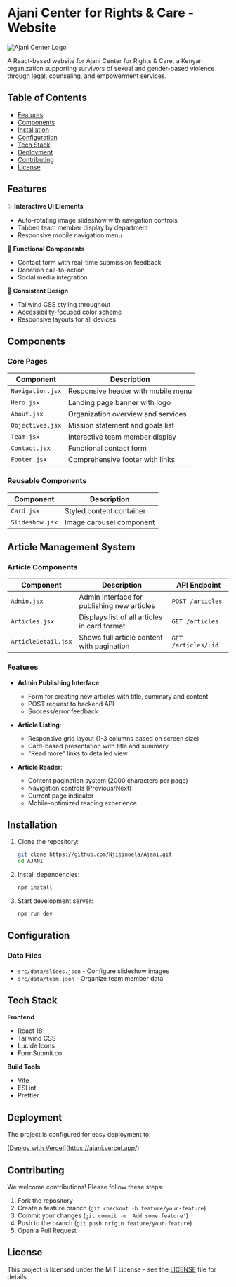 # Ajani Center for Rights & Care - Website

![Ajani Center Logo](/images/logo.jpeg)

A React-based website for Ajani Center for Rights & Care, a Kenyan organization supporting survivors of sexual and gender-based violence through legal, counseling, and empowerment services.

## Table of Contents

- [Features](#features)
- [Components](#components)
- [Installation](#installation)
- [Configuration](#configuration)
- [Tech Stack](#tech-stack)
- [Deployment](#deployment)
- [Contributing](#contributing)
- [License](#license)

## Features

✨ **Interactive UI Elements**

- Auto-rotating image slideshow with navigation controls
- Tabbed team member display by department
- Responsive mobile navigation menu

📝 **Functional Components**

- Contact form with real-time submission feedback
- Donation call-to-action
- Social media integration

🎨 **Consistent Design**

- Tailwind CSS styling throughout
- Accessibility-focused color scheme
- Responsive layouts for all devices

## Components

### Core Pages

| Component        | Description                        |
| ---------------- | ---------------------------------- |
| `Navigation.jsx` | Responsive header with mobile menu |
| `Hero.jsx`       | Landing page banner with logo      |
| `About.jsx`      | Organization overview and services |
| `Objectives.jsx` | Mission statement and goals list   |
| `Team.jsx`       | Interactive team member display    |
| `Contact.jsx`    | Functional contact form            |
| `Footer.jsx`     | Comprehensive footer with links    |

### Reusable Components

| Component       | Description              |
| --------------- | ------------------------ |
| `Card.jsx`      | Styled content container |
| `Slideshow.jsx` | Image carousel component |

## Article Management System

### Article Components

| Component           | Description                                  | API Endpoint        |
| ------------------- | -------------------------------------------- | ------------------- |
| `Admin.jsx`         | Admin interface for publishing new articles  | `POST /articles`    |
| `Articles.jsx`      | Displays list of all articles in card format | `GET /articles`     |
| `ArticleDetail.jsx` | Shows full article content with pagination   | `GET /articles/:id` |

### Features

- **Admin Publishing Interface**:

  - Form for creating new articles with title, summary and content
  - POST request to backend API
  - Success/error feedback

- **Article Listing**:

  - Responsive grid layout (1-3 columns based on screen size)
  - Card-based presentation with title and summary
  - "Read more" links to detailed view

- **Article Reader**:
  - Content pagination system (2000 characters per page)
  - Navigation controls (Previous/Next)
  - Current page indicator
  - Mobile-optimized reading experience

###

## Installation

1. Clone the repository:

   ```bash
   git clone https://github.com/Njijinoela/Ajani.git
   cd AJANI
   ```

2. Install dependencies:

   ```bash
   npm install
   ```

3. Start development server:
   ```bash
   npm run dev
   ```

## Configuration

### Data Files

- `src/data/slides.json` - Configure slideshow images
- `src/data/team.json` - Organize team member data

## Tech Stack

**Frontend**

- React 18
- Tailwind CSS
- Lucide Icons
- FormSubmit.co

**Build Tools**

- Vite
- ESLint
- Prettier

## Deployment

The project is configured for easy deployment to:

[[Deploy with Vercel](https://vercel.com/button)](https://ajani.vercel.app/)

## Contributing

We welcome contributions! Please follow these steps:

1. Fork the repository
2. Create a feature branch (`git checkout -b feature/your-feature`)
3. Commit your changes (`git commit -m 'Add some feature'`)
4. Push to the branch (`git push origin feature/your-feature`)
5. Open a Pull Request

## License

This project is licensed under the MIT License - see the [LICENSE](LICENSE) file for details.

```

```
